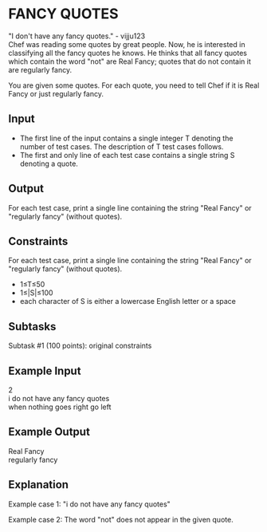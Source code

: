 # FANCY QUOTES

"I don't have any fancy quotes." - vijju123 <br />
Chef was reading some quotes by great people. Now, he is interested in classifying all the fancy quotes he knows. He thinks that all fancy quotes which contain the word "not" are Real Fancy; quotes that do not contain it are regularly fancy.

You are given some quotes. For each quote, you need to tell Chef if it is Real Fancy or just regularly fancy.
## Input
* The first line of the input contains a single integer T denoting the number of test cases. The description of T test cases follows.
* The first and only line of each test case contains a single string S denoting a quote.

## Output
For each test case, print a single line containing the string "Real Fancy" or "regularly fancy" (without quotes).

## Constraints
For each test case, print a single line containing the string "Real Fancy" or "regularly fancy" (without quotes).

* 1≤T≤50 
* 1≤|S|≤100
* each character of S is either a lowercase English letter or a space

## Subtasks
Subtask #1 (100 points): original constraints

## Example Input
2 <br />
i do not have any fancy quotes <br />
when nothing goes right go left<br />
## Example Output
Real Fancy <br />
regularly fancy <br />

## Explanation
Example case 1: "i do not have any fancy quotes" <br />

Example case 2: The word "not" does not appear in the given quote.

